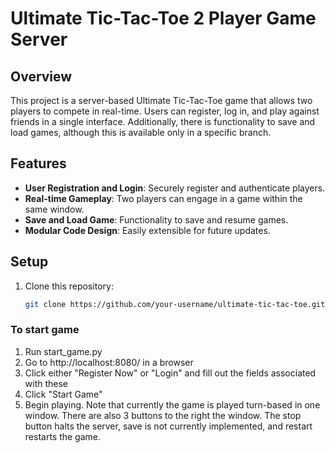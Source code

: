 # Ultimate Tic-Tac-Toe 2 Player Game Server

## Overview
This project is a server-based Ultimate Tic-Tac-Toe game that allows two players to compete in real-time. Users can register, log in, and play against friends in a single interface. Additionally, there is functionality to save and load games, although this is available only in a specific branch.

## Features
- **User Registration and Login**: Securely register and authenticate players.
- **Real-time Gameplay**: Two players can engage in a game within the same window.
- **Save and Load Game**: Functionality to save and resume games.
- **Modular Code Design**: Easily extensible for future updates.

## Setup
1. Clone this repository:
   ```bash
   git clone https://github.com/your-username/ultimate-tic-tac-toe.git

### To start game
1. Run start_game.py
2. Go to http://localhost:8080/ in a browser
3. Click either "Register Now" or "Login" and fill out the fields associated with these
4. Click "Start Game"
5. Begin playing. Note that currently the game is played turn-based in one window. There are also 3 buttons to the right the window. The stop button halts the server, save is not currently implemented, and restart restarts the game.


